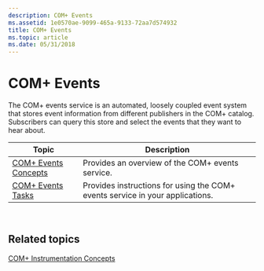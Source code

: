 ```yaml
---
description: COM+ Events
ms.assetid: 1e0570ae-9099-465a-9133-72aa7d574932
title: COM+ Events
ms.topic: article
ms.date: 05/31/2018
---
```


# COM+ Events

The COM+ events service is an automated, loosely coupled event system that stores event information from different publishers in the COM+ catalog. Subscribers can query this store and select the events that they want to hear about.



| Topic                                            | Description                                                                   |
|--------------------------------------------------|-------------------------------------------------------------------------------|
| [COM+ Events Concepts](com--events-concepts.md) | Provides an overview of the COM+ events service.                              |
| [COM+ Events Tasks](com--events-tasks.md)       | Provides instructions for using the COM+ events service in your applications. |



 

## Related topics

<dl> <dt>

[COM+ Instrumentation Concepts](com--instrumentation-concepts.md)
</dt> </dl>

 

 



